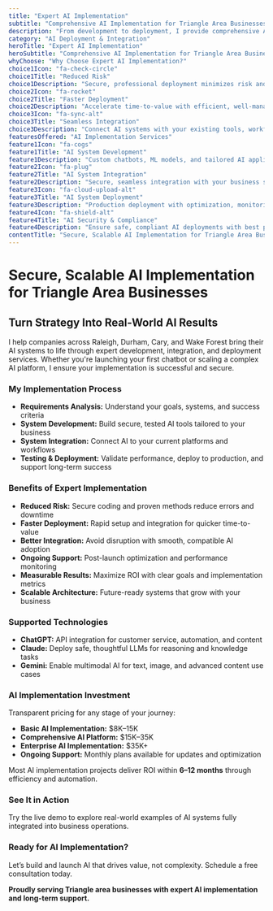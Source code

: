 ```yaml
---
title: "Expert AI Implementation"
subtitle: "Comprehensive AI Implementation for Triangle Area Businesses"
description: "From development to deployment, I provide comprehensive AI implementation services that ensure successful AI adoption. My approach focuses on seamless integration, security, and measurable business results for Triangle area companies."
category: "AI Deployment & Integration"
heroTitle: "Expert AI Implementation"
heroSubtitle: "Comprehensive AI Implementation for Triangle Area Businesses"
whyChoose: "Why Choose Expert AI Implementation?"
choice1Icon: "fa-check-circle"
choice1Title: "Reduced Risk"
choice1Description: "Secure, professional deployment minimizes risk and ensures technical integrity"
choice2Icon: "fa-rocket"
choice2Title: "Faster Deployment"
choice2Description: "Accelerate time-to-value with efficient, well-managed implementation"
choice3Icon: "fa-sync-alt"
choice3Title: "Seamless Integration"
choice3Description: "Connect AI systems with your existing tools, workflows, and data pipelines"
featuresOffered: "AI Implementation Services"
feature1Icon: "fa-cogs"
feature1Title: "AI System Development"
feature1Description: "Custom chatbots, ML models, and tailored AI applications built to spec"
feature2Icon: "fa-plug"
feature2Title: "AI System Integration"
feature2Description: "Secure, seamless integration with your business software, APIs, and workflows"
feature3Icon: "fa-cloud-upload-alt"
feature3Title: "AI System Deployment"
feature3Description: "Production deployment with optimization, monitoring, and ongoing support"
feature4Icon: "fa-shield-alt"
feature4Title: "AI Security & Compliance"
feature4Description: "Ensure safe, compliant AI deployments with best practices for data privacy, governance, and risk mitigation"
contentTitle: "Secure, Scalable AI Implementation for Triangle Area Businesses"
---
```


# Secure, Scalable AI Implementation for Triangle Area Businesses

## Turn Strategy Into Real-World AI Results

I help companies across Raleigh, Durham, Cary, and Wake Forest bring their AI systems to life through expert development, integration, and deployment services. Whether you're launching your first chatbot or scaling a complex AI platform, I ensure your implementation is successful and secure.

### My Implementation Process

- **Requirements Analysis:** Understand your goals, systems, and success criteria  
- **System Development:** Build secure, tested AI tools tailored to your business  
- **System Integration:** Connect AI to your current platforms and workflows  
- **Testing & Deployment:** Validate performance, deploy to production, and support long-term success  

### Benefits of Expert Implementation

- **Reduced Risk:** Secure coding and proven methods reduce errors and downtime  
- **Faster Deployment:** Rapid setup and integration for quicker time-to-value  
- **Better Integration:** Avoid disruption with smooth, compatible AI adoption  
- **Ongoing Support:** Post-launch optimization and performance monitoring  
- **Measurable Results:** Maximize ROI with clear goals and implementation metrics  
- **Scalable Architecture:** Future-ready systems that grow with your business  

### Supported Technologies

- **ChatGPT:** API integration for customer service, automation, and content  
- **Claude:** Deploy safe, thoughtful LLMs for reasoning and knowledge tasks  
- **Gemini:** Enable multimodal AI for text, image, and advanced content use cases  

### AI Implementation Investment

Transparent pricing for any stage of your journey:

- **Basic AI Implementation:** $8K–15K  
- **Comprehensive AI Platform:** $15K–35K  
- **Enterprise AI Implementation:** $35K+  
- **Ongoing Support:** Monthly plans available for updates and optimization  

Most AI implementation projects deliver ROI within **6–12 months** through efficiency and automation.

### See It in Action

Try the live demo to explore real-world examples of AI systems fully integrated into business operations.

### Ready for AI Implementation?

Let’s build and launch AI that drives value, not complexity. Schedule a free consultation today.

**Proudly serving Triangle area businesses with expert AI implementation and long-term support.**
